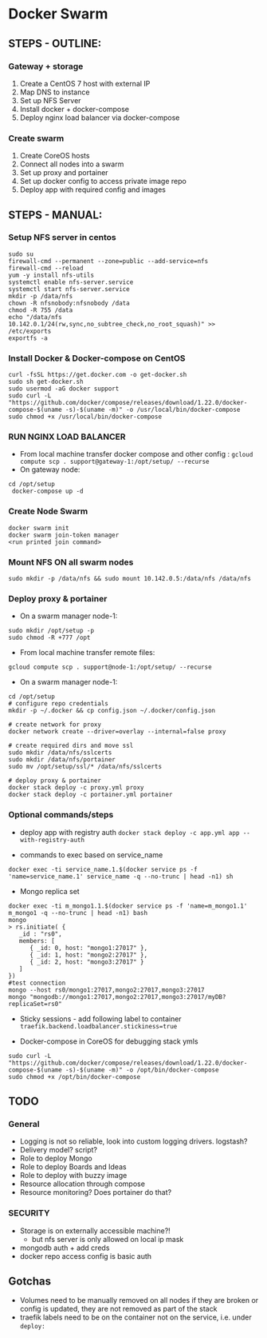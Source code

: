 # Docker Swarm

## STEPS - OUTLINE:

### Gateway + storage

1. Create a CentOS 7 host with external IP
2. Map DNS to instance
3. Set up NFS Server
4. Install docker + docker-compose
5. Deploy nginx load balancer via docker-compose

### Create swarm

1. Create CoreOS hosts
2. Connect all nodes into a swarm
3. Set up proxy and portainer
4. Set up docker config to access private image repo
5. Deploy app with required config and images

## STEPS - MANUAL:

### Setup NFS server in centos

```
sudo su
firewall-cmd --permanent --zone=public --add-service=nfs
firewall-cmd --reload
yum -y install nfs-utils
systemctl enable nfs-server.service
systemctl start nfs-server.service
mkdir -p /data/nfs
chown -R nfsnobody:nfsnobody /data
chmod -R 755 /data
echo "/data/nfs 10.142.0.1/24(rw,sync,no_subtree_check,no_root_squash)" >> /etc/exports
exportfs -a
```

### Install Docker & Docker-compose on CentOS

```
curl -fsSL https://get.docker.com -o get-docker.sh
sudo sh get-docker.sh
sudo usermod -aG docker support
sudo curl -L "https://github.com/docker/compose/releases/download/1.22.0/docker-compose-$(uname -s)-$(uname -m)" -o /usr/local/bin/docker-compose
sudo chmod +x /usr/local/bin/docker-compose
```

### RUN NGINX LOAD BALANCER

- From local machine transfer docker compose and other config :
  `gcloud compute scp . support@gateway-1:/opt/setup/ --recurse`
- On gateway node:

```
cd /opt/setup
 docker-compose up -d 
```

### Create Node Swarm

```
docker swarm init
docker swarm join-token manager
<run printed join command>
```

### Mount NFS ON all swarm nodes

```
sudo mkdir -p /data/nfs && sudo mount 10.142.0.5:/data/nfs /data/nfs
```

### Deploy proxy & portainer

- On a swarm manager node-1:

```
sudo mkdir /opt/setup -p
sudo chmod -R +777 /opt
```

- From local machine transfer remote files:

```
gcloud compute scp . support@node-1:/opt/setup/ --recurse
```

- On a swarm manager node-1:

```
cd /opt/setup
# configure repo credentials
mkdir -p ~/.docker && cp config.json ~/.docker/config.json

# create network for proxy
docker network create --driver=overlay --internal=false proxy

# create required dirs and move ssl
sudo mkdir /data/nfs/sslcerts
sudo mkdir /data/nfs/portainer
sudo mv /opt/setup/ssl/* /data/nfs/sslcerts

# deploy proxy & portainer
docker stack deploy -c proxy.yml proxy
docker stack deploy -c portainer.yml portainer
```

### Optional commands/steps

- deploy app with registry auth
  `docker stack deploy -c app.yml app --with-registry-auth`

- commands to exec based on service_name

```
docker exec -ti service_name.1.$(docker service ps -f 'name=service_name.1' service_name -q --no-trunc | head -n1) sh
```

- Mongo replica set

```
docker exec -ti m_mongo1.1.$(docker service ps -f 'name=m_mongo1.1' m_mongo1 -q --no-trunc | head -n1) bash
mongo
> rs.initiate( {
   _id : "rs0",
   members: [
      { _id: 0, host: "mongo1:27017" },
      { _id: 1, host: "mongo2:27017" },
      { _id: 2, host: "mongo3:27017" }
   ]
})
#test connection
mongo --host rs0/mongo1:27017,mongo2:27017,mongo3:27017
mongo "mongodb://mongo1:27017,mongo2:27017,mongo3:27017/myDB?replicaSet=rs0"
```

- Sticky sessions - add following label to container
  `traefik.backend.loadbalancer.stickiness=true`

- Docker-compose in CoreOS for debugging stack ymls

```
sudo curl -L "https://github.com/docker/compose/releases/download/1.22.0/docker-compose-$(uname -s)-$(uname -m)" -o /opt/bin/docker-compose
sudo chmod +x /opt/bin/docker-compose
```
## TODO

### General

- Logging is not so reliable, look into custom logging drivers. logstash?
- Delivery model? script?
- Role to deploy Mongo
- Role to deploy Boards and Ideas
- Role to deploy with buzzy image
- Resource allocation through compose
- Resource monitoring? Does portainer do that?

### SECURITY

- Storage is on externally accessible machine?!
  - but nfs server is only allowed on local ip mask
- mongodb auth + add creds
- docker repo access config is basic auth


## Gotchas

- Volumes need to be manually removed on all nodes if they are broken or config is updated, they are not removed as part of the stack
- traefik labels need to be on the container not on the service, i.e. under `deploy:`
